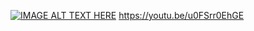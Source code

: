 [![IMAGE ALT TEXT HERE](https://img.youtube.com/vi/u0FSrr0EhGE/0.jpg)](https://www.youtube.com/watch?v=u0FSrr0EhGE)
https://youtu.be/u0FSrr0EhGE
